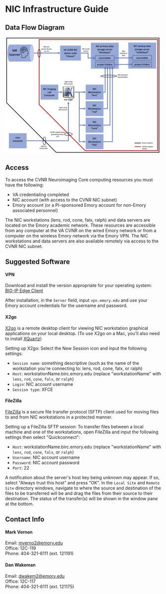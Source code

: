 # NIC Infrastructure Guide

## Data Flow Diagram
![infr_diagram](https://github.com/CVNR/nic_intro/blob/88182ec3674d5ff6163fd478b4f0267a9a358de4/docs/images/NIC_dataFlow_20220707.jpg)

## Access
To access the CVNR Neuroimaging Core computing resources you must have the following:
* VA credentialing completed
* NIC account (with access to the CVNR NIC subnet)
* Emory account (or a PI-sponsored Emory account for non-Emory associated personnel)

The NIC workstations (lens, rod, cone, falx, ralph) and data servers are located on the Emory academic network. These resources are accessible from any computer at the VA CVNR on the wired Emory network or from a computer on the wireless Emory network via the Emory VPN. The NIC workstations and data servers are also available remotely via access to the CVNR NIC subnet.

## Suggested Software
#### VPN
Download and install the version appropriate for your operating system: \
[BIG-IP Edge Client](https://it.emory.edu/vpntools/)

After installation, in the `Server` field, input `vpn.emory.edu` and use your Emory account credentials for the username and password.

#### X2go
[X2go](https://wiki.x2go.org/doku.php/doc:newtox2go) is a remote desktop client for viewing NIC workstation graphical applications on your local desktop.  (To use X2go on a Mac, you'll also need to install [XQuartz](https://www.xquartz.org/))

Setting up X2go:
Select the New Session icon and input the following settings:
* `Session name`:  something descriptive (such as the name of the workstation you're connecting to: lens, rod, cone, falx, or ralph)
* `Host`:  workstationName.birc.emory.edu (replace "workstationName" with `lens`, `rod`, `cone`, `falx`, or `ralph`)
* `Login`:  NIC account username
* `Session type`:  XFCE

#### FileZilla
[FileZilla](https://filezilla-project.org/download.php?type=client) is a secure file transfer protocol (SFTP) client used for moving files to and from NIC workstations in a protected manner.

Setting up a FileZilla SFTP session:
To transfer files between a local machine and one of the workstations, open FileZilla and input the following settings then select "Quickconnect":
* `Host`:  workstationName.birc.emory.edu (replace "workstationName" with `lens`, `rod`, `cone`, `falx`, or `ralph`)
* `Username`:  NIC account username
* `Password`:  NIC account password
* `Port`:  22

A notification about the server's host key being unknown may appear.  If so, select "Always trust this host" and press "OK".  In the `Local Site` and `Remote Site` directory windows, navigate to where the source and destination of the files to be transferred will be and drag the files from their source to their destination.  The status of the transfer(s) will be shown in the window pane at the bottom.

## Contact Info
#### Mark Vernon
Email:  mverno2@emory.edu \
Office:  12C-119 \
Phone:  404-321-6111 (ext. 121191)

#### Dan Wakeman
Email:  dwakem2@emory.edu \
Office:  12C-117 \
Phone:  404-321-6111 (ext. 121175)
